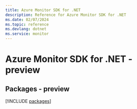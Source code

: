 ```yaml
---
title: Azure Monitor SDK for .NET
description: Reference for Azure Monitor SDK for .NET
ms.date: 02/07/2024
ms.topic: reference
ms.devlang: dotnet
ms.service: monitor
---
```

# Azure Monitor SDK for .NET - preview
## Packages - preview
[!INCLUDE [packages](monitor-index.md)]